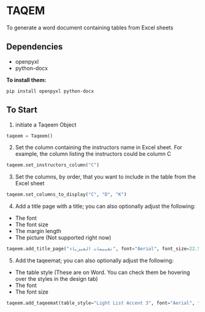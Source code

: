 # TAQEM
To generate a word document containing tables from Excel sheets

## Dependencies
- openpyxl
- python-docx

**To install them:**
```
pip install openpyxl python-docx
```

## To Start
1. initiate a Taqeem Object
```python
taqeem = Taqeem()
```

2. Set the column containing the instructors name in Excel sheet. For example, the column listing the instructors could be column C
```python
taqeem.set_instructors_column("C")
```

3. Set the columns, by order, that you want to include in the table from the Excel sheet
```python
taqeem.set_columns_to_display("C", "D", "K")
```

4. Add a title page with a title; you can also optionally adjust the following:
- The font
- The font size
- The margin length
- The picture (Not supported right now)
```python
taqeem.add_title_page("تقييمات الفيزياء", font="Aerial", font_size=22.5, margins=1, )
```

5. Add the taqeemat; you can also optionally adjust the following:
- The table style (These are on Word. You can check them be hovering over the styles in the design tab)
- The font
- The font size
```python
taqeem.add_taqeemat(table_style="Light List Accent 3", font="Aerial", font_size=18)
```
